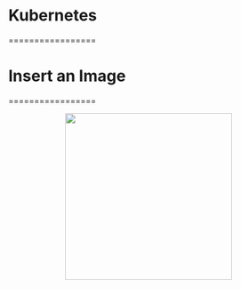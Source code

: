 # Kubernetes
=================
# Insert an Image
=================
  <p align="center">
    <img width="300" height="300" src="kubernetes/octopus-bb.png">
  </p>
